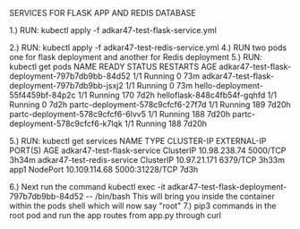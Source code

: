 SERVICES FOR FLASK APP AND REDIS DATABASE

1.) RUN: kubectl apply -f adkar47-test-flask-service.yml

2.) RUN: kubectl apply -f adkar47-test-redis-service.yml
4.) RUN two pods one for flask deployment and another for Redis deployment
5.) RUN: kubectl get pods
NAME                                             READY   STATUS    RESTARTS   AGE
adkar47-test-flask-deployment-797b7db9bb-84d52   1/1     Running   0          73m
adkar47-test-flask-deployment-797b7db9bb-jsxj2   1/1     Running   0          73m
hello-deployment-55f4459bf-84p2c                 1/1     Running   170        7d2h
helloflask-848c4fb54f-gqhfd                      1/1     Running   0          7d2h
partc-deployment-578c9cfcf6-27f7d                1/1     Running   189        7d20h
partc-deployment-578c9cfcf6-6lvv5                1/1     Running   188        7d20h
partc-deployment-578c9cfcf6-k7lqk                1/1     Running   188        7d20h

5.) RUN: kubectl get services
NAME                         TYPE        CLUSTER-IP      EXTERNAL-IP   PORT(S)          AGE
adkar47-test-flask-service   ClusterIP   10.98.238.74    <none>        5000/TCP         3h34m
adkar47-test-redis-service   ClusterIP   10.97.21.171    <none>        6379/TCP         3h33m
app1                         NodePort    10.109.114.68   <none>        5000:31228/TCP   7d3h
  
6.) Next run the command kubectl exec -it adkar47-test-flask-deployment-797b7db9bb-84d52 -- /bin/bash
This will bring you inside the container within the pods shell which will now say "root"
7.) pip3 commands in the root pod and run the app routes from app.py through curl
